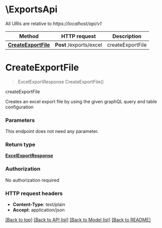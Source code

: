 # \ExportsApi

All URIs are relative to *https://localhost/api/v1*

Method | HTTP request | Description
------------- | ------------- | -------------
[**CreateExportFile**](ExportsApi.md#CreateExportFile) | **Post** /exports/excel | createExportFile


# **CreateExportFile**
> ExcelExportResponse CreateExportFile()

createExportFile

Creates an excel export file by using the given graphQL query and table configuration


### Parameters
This endpoint does not need any parameter.

### Return type

[**ExcelExportResponse**](ExcelExportResponse.md)

### Authorization

No authorization required

### HTTP request headers

 - **Content-Type**: text/plain
 - **Accept**: application/json

[[Back to top]](#) [[Back to API list]](../README.md#documentation-for-api-endpoints) [[Back to Model list]](../README.md#documentation-for-models) [[Back to README]](../README.md)

